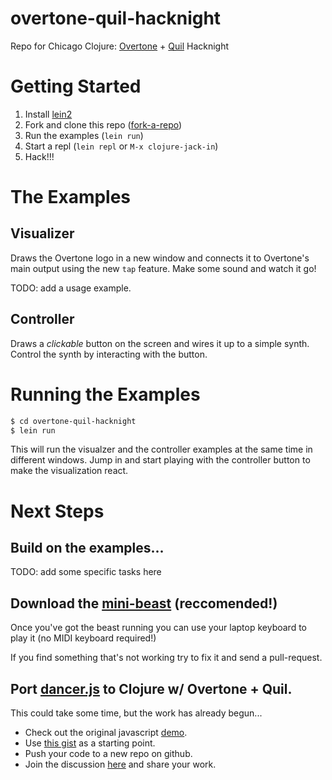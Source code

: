 overtone-quil-hacknight
=======================

Repo for Chicago Clojure: [Overtone][over] + [Quil][quil] Hacknight

[over]: https://github.com/overtone/overtone
[quil]: https://github.com/quil/quil

Getting Started
===============

1. Install [lein2][0]
2. Fork and clone this repo ([fork-a-repo][1])
3. Run the examples (`lein run`)
4. Start a repl (`lein repl` or `M-x clojure-jack-in`)
5. Hack!!!

The Examples
============

Visualizer
----------

Draws the Overtone logo in a new window and connects it to Overtone's
main output using the new `tap` feature. Make some sound and watch it
go!

TODO: add a usage example.

Controller
----------

Draws a _clickable_ button on the screen and wires it up to a simple
synth. Control the synth by interacting with the button.

Running the Examples
====================

```sh
$ cd overtone-quil-hacknight
$ lein run
``` 

This will run the visualzer and the controller examples at the same
time in different windows. Jump in and start playing with the
controller button to make the visualization react.

Next Steps
==========

Build on the examples...
------------------------

TODO: add some specific tasks here


Download the [mini-beast][3] (reccomended!)
-------------------------------------------

Once you've got the beast running you can use your laptop keyboard
to play it (no MIDI keyboard required!)

If you find something that's not working try to fix it and send a
pull-request.


Port [dancer.js][4] to Clojure w/ Overtone + Quil.
---------------------------------------------------------------

This could take some time, but the work has already begun...

*   Check out the original javascript [demo][5].
*   Use [this gist][6] as a starting point.
*   Push your code to a new repo on github.
*   Join the discussion [here][7] and share your work.

[0]: https://github.com/technomancy/leiningen/#installation
[1]: https://help.github.com/articles/fork-a-repo
[2]: https://github.com/technomancy/leiningen/#basic-usage
[3]: https://github.com/overtone/mini-beast#mini-beast
[4]: http://github.com/jsantell/dancer.js/
[5]: http://jsantell.github.com/dancer.js/
[6]: https://gist.github.com/2885724
[7]: https://groups.google.com/d/topic/overtone/8o6OyFAbzGQ/discussion
